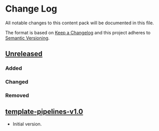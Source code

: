 # Change Log

All notable changes to this content pack will be documented in this file.

The format is based on [Keep a Changelog](http://keepachangelog.com/)
and this project adheres to [Semantic Versioning](http://semver.org/).

## [Unreleased]

### Added

### Changed

### Removed

## [template-pipelines-v1.0]

* Initial version.


[Unreleased]: https://github.com/gchq/stroom-content/compare/template-pipelines-v1.0...HEAD
[template-pipelines-v1.0]: https://github.com/gchq/stroom-content/compare/template-pipelines-v1.0...template-pipelines-v1.0
